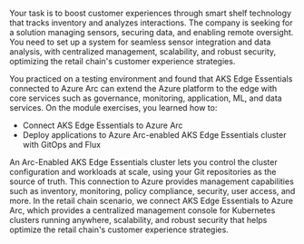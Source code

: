 Your task is to boost customer experiences through smart shelf technology that tracks inventory and analyzes interactions. The company is seeking for a solution managing sensors, securing data, and enabling remote oversight. You need to set up a system for seamless sensor integration and data analysis, with centralized management, scalability, and robust security, optimizing the retail chain's customer experience strategies.

You practiced on a testing environment and found that AKS Edge Essentials connected to Azure Arc can extend the Azure platform to the edge with core services such as governance, monitoring, application, ML, and data services. On the module exercises, you learned how to:

* Connect AKS Edge Essentials to Azure Arc
* Deploy applications to Azure Arc-enabled AKS Edge Essentials cluster with GitOps and Flux

An Arc-Enabled AKS Edge Essentials cluster lets you control the cluster configuration and workloads at scale, using your Git repositories as the source of truth. This connection to Azure provides management capabilities such as inventory, monitoring, policy compliance, security, user access, and more. In the retail chain scenario, we connect AKS Edge Essentials to Azure Arc, which provides a centralized management console for Kubernetes clusters running anywhere, scalability, and robust security that helps optimize the retail chain's customer experience strategies.